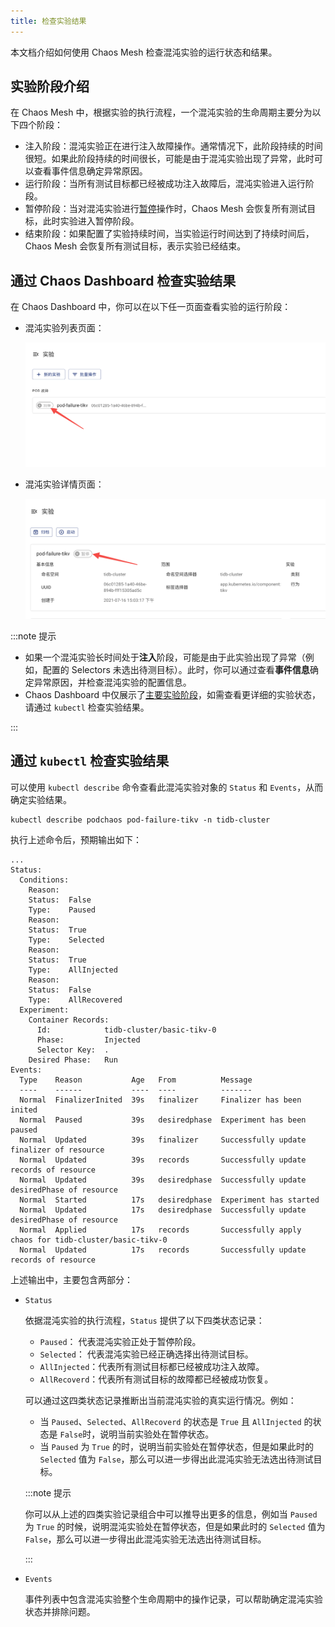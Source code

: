 ```yaml
---
title: 检查实验结果
---
```


本文档介绍如何使用 Chaos Mesh 检查混沌实验的运行状态和结果。

## 实验阶段介绍

在 Chaos Mesh 中，根据实验的执行流程，一个混沌实验的生命周期主要分为以下四个阶段：

- 注入阶段：混沌实验正在进行注入故障操作。通常情况下，此阶段持续的时间很短。如果此阶段持续的时间很长，可能是由于混沌实验出现了异常，此时可以查看事件信息确定异常原因。
- 运行阶段：当所有测试目标都已经被成功注入故障后，混沌实验进入运行阶段。
- 暂停阶段：当对混沌实验进行[暂停](run-a-chaos-experiment.md#暂停混沌实验)操作时，Chaos Mesh 会恢复所有测试目标，此时实验进入暂停阶段。
- 结束阶段：如果配置了实验持续时间，当实验运行时间达到了持续时间后，Chaos Mesh 会恢复所有测试目标，表示实验已经结束。

## 通过 Chaos Dashboard 检查实验结果

在 Chaos Dashboard 中，你可以在以下任一页面查看实验的运行阶段：

- 混沌实验列表页面：

  ![实验状态](img/list_chaos_status_zh.png)

- 混沌实验详情页面：

  ![实验状态](img/chaos_detail_status_zh.png)

:::note 提示

- 如果一个混沌实验长时间处于**注入**阶段，可能是由于此实验出现了异常（例如，配置的 Selectors 未选出待测目标）。此时，你可以通过查看**事件信息**确定异常原因，并检查混沌实验的配置信息。
- Chaos Dashboard 中仅展示了[主要实验阶段](#实验阶段介绍)，如需查看更详细的实验状态，请通过 `kubectl` 检查实验结果。

:::

## 通过 `kubectl` 检查实验结果

可以使用 `kubectl describe` 命令查看此混沌实验对象的 `Status` 和 `Events`，从而确定实验结果。

```shell
kubectl describe podchaos pod-failure-tikv -n tidb-cluster
```

执行上述命令后，预期输出如下：

```shell
...
Status:
  Conditions:
    Reason:
    Status:  False
    Type:    Paused
    Reason:
    Status:  True
    Type:    Selected
    Reason:
    Status:  True
    Type:    AllInjected
    Reason:
    Status:  False
    Type:    AllRecovered
  Experiment:
    Container Records:
      Id:            tidb-cluster/basic-tikv-0
      Phase:         Injected
      Selector Key:  .
    Desired Phase:   Run
Events:
  Type    Reason           Age   From          Message
  ----    ------           ----  ----          -------
  Normal  FinalizerInited  39s   finalizer     Finalizer has been inited
  Normal  Paused           39s   desiredphase  Experiment has been paused
  Normal  Updated          39s   finalizer     Successfully update finalizer of resource
  Normal  Updated          39s   records       Successfully update records of resource
  Normal  Updated          39s   desiredphase  Successfully update desiredPhase of resource
  Normal  Started          17s   desiredphase  Experiment has started
  Normal  Updated          17s   desiredphase  Successfully update desiredPhase of resource
  Normal  Applied          17s   records       Successfully apply chaos for tidb-cluster/basic-tikv-0
  Normal  Updated          17s   records       Successfully update records of resource
```

上述输出中，主要包含两部分：

- `Status`

  依据混沌实验的执行流程，`Status` 提供了以下四类状态记录：

  - `Paused`： 代表混沌实验正处于暂停阶段。
  - `Selected`： 代表混沌实验已经正确选择出待测试目标。
  - `AllInjected`：代表所有测试目标都已经被成功注入故障。
  - `AllRecoverd`：代表所有测试目标的故障都已经被成功恢复。

  可以通过这四类状态记录推断出当前混沌实验的真实运行情况。例如：

  - 当 `Paused`、`Selected`、`AllRecoverd` 的状态是 `True` 且 `AllInjected` 的状态是 `False`时，说明当前实验处在暂停状态。
  - 当 `Paused` 为 `True` 的时，说明当前实验处在暂停状态，但是如果此时的 `Selected` 值为 `False`，那么可以进一步得出此混沌实验无法选出待测试目标。

  :::note 提示

  你可以从上述的四类实验记录组合中可以推导出更多的信息，例如当 `Paused` 为 `True` 的时候，说明混沌实验处在暂停状态，但是如果此时的 `Selected` 值为 `False`，那么可以进一步得出此混沌实验无法选出待测试目标。

  :::

- `Events`

  事件列表中包含混沌实验整个生命周期中的操作记录，可以帮助确定混沌实验状态并排除问题。
